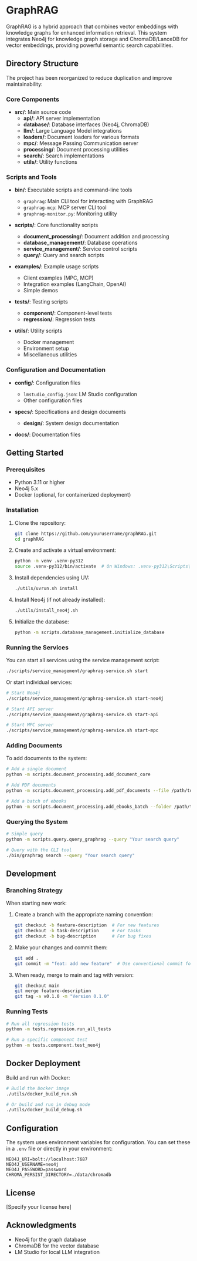# GraphRAG

GraphRAG is a hybrid approach that combines vector embeddings with knowledge graphs for enhanced information retrieval. This system integrates Neo4j for knowledge graph storage and ChromaDB/LanceDB for vector embeddings, providing powerful semantic search capabilities.

## Directory Structure

The project has been reorganized to reduce duplication and improve maintainability:

### Core Components

- **src/**: Main source code
  - **api/**: API server implementation
  - **database/**: Database interfaces (Neo4j, ChromaDB)
  - **llm/**: Large Language Model integrations
  - **loaders/**: Document loaders for various formats
  - **mpc/**: Message Passing Communication server
  - **processing/**: Document processing utilities
  - **search/**: Search implementations
  - **utils/**: Utility functions

### Scripts and Tools

- **bin/**: Executable scripts and command-line tools
  - `graphrag`: Main CLI tool for interacting with GraphRAG
  - `graphrag-mcp`: MCP server CLI tool
  - `graphrag-monitor.py`: Monitoring utility

- **scripts/**: Core functionality scripts
  - **document_processing/**: Document addition and processing
  - **database_management/**: Database operations
  - **service_management/**: Service control scripts
  - **query/**: Query and search scripts

- **examples/**: Example usage scripts
  - Client examples (MPC, MCP)
  - Integration examples (LangChain, OpenAI)
  - Simple demos

- **tests/**: Testing scripts
  - **component/**: Component-level tests
  - **regression/**: Regression tests

- **utils/**: Utility scripts
  - Docker management
  - Environment setup
  - Miscellaneous utilities

### Configuration and Documentation

- **config/**: Configuration files
  - `lmstudio_config.json`: LM Studio configuration
  - Other configuration files

- **specs/**: Specifications and design documents
  - **design/**: System design documentation

- **docs/**: Documentation files

## Getting Started

### Prerequisites

- Python 3.11 or higher
- Neo4j 5.x
- Docker (optional, for containerized deployment)

### Installation

1. Clone the repository:
   ```bash
   git clone https://github.com/yourusername/graphRAG.git
   cd graphRAG
   ```

2. Create and activate a virtual environment:
   ```bash
   python -m venv .venv-py312
   source .venv-py312/bin/activate  # On Windows: .venv-py312\Scripts\activate
   ```

3. Install dependencies using UV:
   ```bash
   ./utils/uvrun.sh install
   ```

4. Install Neo4j (if not already installed):
   ```bash
   ./utils/install_neo4j.sh
   ```

5. Initialize the database:
   ```bash
   python -m scripts.database_management.initialize_database
   ```

### Running the Services

You can start all services using the service management script:

```bash
./scripts/service_management/graphrag-service.sh start
```

Or start individual services:

```bash
# Start Neo4j
./scripts/service_management/graphrag-service.sh start-neo4j

# Start API server
./scripts/service_management/graphrag-service.sh start-api

# Start MPC server
./scripts/service_management/graphrag-service.sh start-mpc
```

### Adding Documents

To add documents to the system:

```bash
# Add a single document
python -m scripts.document_processing.add_document_core

# Add PDF documents
python -m scripts.document_processing.add_pdf_documents --file /path/to/document.pdf

# Add a batch of ebooks
python -m scripts.document_processing.add_ebooks_batch --folder /path/to/ebooks
```

### Querying the System

```bash
# Simple query
python -m scripts.query.query_graphrag --query "Your search query"

# Query with the CLI tool
./bin/graphrag search --query "Your search query"
```

## Development

### Branching Strategy

When starting new work:

1. Create a branch with the appropriate naming convention:
   ```bash
   git checkout -b feature-description  # For new features
   git checkout -b task-description     # For tasks
   git checkout -b bug-description      # For bug fixes
   ```

2. Make your changes and commit them:
   ```bash
   git add .
   git commit -m "feat: add new feature"  # Use conventional commit format
   ```

3. When ready, merge to main and tag with version:
   ```bash
   git checkout main
   git merge feature-description
   git tag -a v0.1.0 -m "Version 0.1.0"
   ```

### Running Tests

```bash
# Run all regression tests
python -m tests.regression.run_all_tests

# Run a specific component test
python -m tests.component.test_neo4j
```

## Docker Deployment

Build and run with Docker:

```bash
# Build the Docker image
./utils/docker_build_run.sh

# Or build and run in debug mode
./utils/docker_build_debug.sh
```

## Configuration

The system uses environment variables for configuration. You can set these in a `.env` file or directly in your environment:

```
NEO4J_URI=bolt://localhost:7687
NEO4J_USERNAME=neo4j
NEO4J_PASSWORD=password
CHROMA_PERSIST_DIRECTORY=./data/chromadb
```

## License

[Specify your license here]

## Acknowledgments

- Neo4j for the graph database
- ChromaDB for the vector database
- LM Studio for local LLM integration